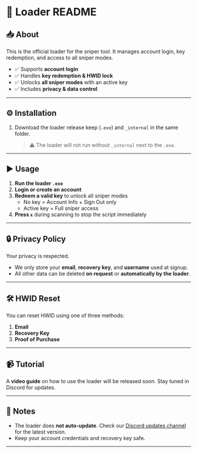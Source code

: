 # 🔑 Loader README

## 📥 About  
This is the official loader for the sniper tool. It manages account login, key redemption, and access to all sniper modes.  

- ✅ Supports **account login**  
- ✅ Handles **key redemption & HWID lock**  
- ✅ Unlocks **all sniper modes** with an active key  
- ✅ Includes **privacy & data control**  

---

## ⚙️ Installation  
1. Download the loader release keep (`.exe`) and  `_internal` in the same folder.  
   > ⚠️ The loader will not run without `_internal` next to the `.exe`.  

---

## ▶️ Usage  
1. **Run the loader `.exe`**  
2. **Login or create an account**  
3. **Redeem a valid key** to unlock all sniper modes  
   - No key = Account Info + Sign Out only  
   - Active key = Full sniper access  
4. **Press `x`** during scanning to stop the script immediately  

---

## 🔒 Privacy Policy  
Your privacy is respected.  
- We only store your **email**, **recovery key**, and **username** used at signup.  
- All other data can be deleted **on request** or **automatically by the loader**.  

---

## 🛠 HWID Reset  
You can reset HWID using one of three methods:  
1. **Email**  
2. **Recovery Key**  
3. **Proof of Purchase**  

---

## 📹 Tutorial  
A **video guide** on how to use the loader will be released soon. Stay tuned in Discord for updates.  

---

## 🚨 Notes  
- The loader does **not auto-update**. Check our [Discord updates channel]([https://discord.com/channels/1361659382856945664/1397394057034072176](https://discord.gg/d4vvRwwNBx)) for the latest version.  
- Keep your account credentials and recovery key safe.  

---

